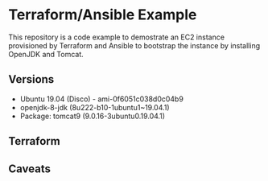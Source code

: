 # Terraform/Ansible Example 
This repository is a code example to demostrate an EC2 instance provisioned by Terraform and Ansible to bootstrap the instance by installing OpenJDK and Tomcat.

## Versions
- Ubuntu 19.04 (Disco) - ami-0f6051c038d0c04b9
- openjdk-8-jdk (8u222-b10-1ubuntu1~19.04.1)
- Package: tomcat9 (9.0.16-3ubuntu0.19.04.1) 

## Terraform 

## 

## Caveats

